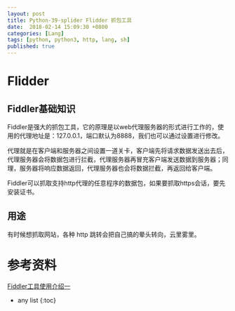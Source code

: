 ```yaml
---
layout: post
title: Python-39-splider Flidder 抓包工具
date:  2018-02-14 15:09:30 +0800
categories: [Lang]
tags: [python, python3, http, lang, sh]
published: true
---
```


# Flidder

## Fiddler基础知识

Fiddler是强大的抓包工具，它的原理是以web代理服务器的形式进行工作的，使用的代理地址是：127.0.0.1，端口默认为8888，我们也可以通过设置进行修改。

代理就是在客户端和服务器之间设置一道关卡，客户端先将请求数据发送出去后，代理服务器会将数据包进行拦截，代理服务器再冒充客户端发送数据到服务器；同理，服务器将响应数据返回，代理服务器也会将数据拦截，再返回给客户端。

Fiddler可以抓取支持http代理的任意程序的数据包，如果要抓取https会话，要先安装证书。

## 用途

有时候想抓取网站，各种 http 跳转会把自己搞的晕头转向，云里雾里。

# 参考资料

[Fiddler工具使用介绍一](https://www.cnblogs.com/miantest/p/7289694.html)

* any list
{:toc}